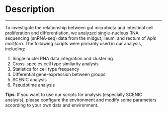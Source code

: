 # Description

---

To investigate the relationship between gut microbiota and intestinal cell proliferation and differentiation, we analyzed single-nucleus RNA sequencing (snRNA-seq) data from the midgut, ileum, and rectum of *Apis mellifera*. The following scripts were primarily used in our analysis, including:
1. Single nuclei RNA data integration and clustering.
2. Cross-species cell type similarity analysis
3. Statistics for cell type frequency
4. Differential gene-expression between groups
5. SCENIC analysis
6. Pseudotime analysis

**Tips**: If you want to use our scripts for analysis (especially SCENIC analysis), please configure the environment and modify some parameters according to your own data and environment.

